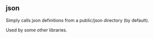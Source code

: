 ## json

Simply calls json definitions from a public/json directory (by default).

Used by some other libraries.